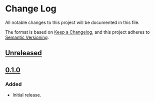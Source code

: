 # Change Log

All notable changes to this project will be documented in this file.

The format is based on [Keep a Changelog](https://keepachangelog.com/en/1.0.0/),
and this project adheres to [Semantic Versioning](https://semver.org/spec/v2.0.0.html).

## [Unreleased]

## [0.1.0] 
### Added
- Initial release.

[Unreleased]: https://github.com/letsar/binder/compare/v0.1.0...HEAD
[0.1.0]: https://github.com/letsar/binder/compare/releases/tag/v0.1.0
